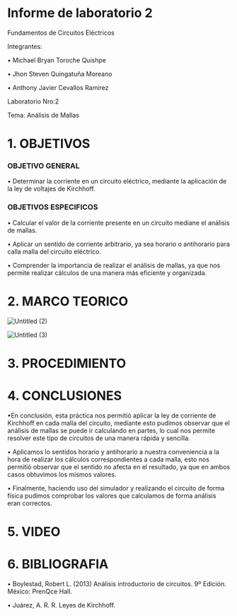 # Informe de laboratorio 2
Fundamentos de Circuitos Eléctricos

Integrantes:

•	Michael Bryan Toroche Quishpe 

•	Jhon Steven Quingatuña Moreano

•	 Anthony Javier Cevallos Ramirez

Laboratorio Nro:2

Tema: Análisis de Mallas


# 1. OBJETIVOS

### OBJETIVO GENERAL
•	Determinar la corriente en un circuito eléctrico, mediante la aplicación de la ley de voltajes de Kirchhoff.


### OBJETIVOS ESPECIFICOS

• Calcular el valor de la corriente presente en un circuito mediane el análisis de mallas.

• Aplicar un sentido de corriente arbitrario, ya sea horario o antihorario para calla malla del circuito eléctrico.

• Comprender la importancia de realizar el análisis de mallas, ya que nos permite realizar cálculos de una manera más eficiente y organizada.


# 2. MARCO TEORICO

![Untitled (2)](https://user-images.githubusercontent.com/116761073/202583319-ff19fdaa-592f-433f-b11a-98049fb9a851.jpg)

![Untitled (3)](https://user-images.githubusercontent.com/116761073/202583420-0b2b6423-257f-4fda-a629-1538fa698b44.jpg)


# 3.  PROCEDIMIENTO

# 4. CONCLUSIONES 
•En conclusión, esta práctica nos permitió aplicar la ley de corriente de Kirchhoff en cada malla del circuito, mediante esto pudimos observar que el análisis de mallas se puede ir calculando en partes, lo cual nos permite resolver este tipo de circuitos de una manera rápida y sencilla.

•	Aplicamos lo sentidos horario y antihorario a nuestra conveniencia a la hora de realizar los cálculos correspondientes a cada malla, esto nos permitió observar que el sentido no afecta en el resultado, ya que en ambos casos obtuvimos los mismos valores.

•	Finalmente, haciendo uso del simulador y realizando el circuito de forma física pudimos comprobar los valores que calculamos de forma análisis eran correctos.

# 5. VIDEO


# 6. BIBLIOGRAFIA
• Boylestad,	Robert	L.	(2013)	Análisis	introductorio	de	circuitos. 9º	Edición.	México:	PrenQce	Hall.	

• Juárez, A. R. R. Leyes de Kirchhoff.

